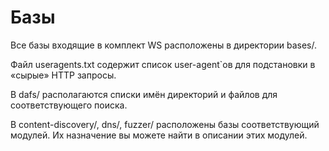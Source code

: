 # Базы

Все базы входящие в комплект WS расположены в директории bases/.

Файл useragents.txt содержит список user-agent\`ов для подстановки в «сырые» HTTP запросы.

В dafs/ располагаются списки имён директорий и файлов для соответствующего поиска.

В content-discovery/, dns/, fuzzer/ расположены базы соответствующий модулей. Их назначение вы можете найти в описании этих модулей.

